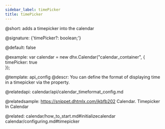 ```yaml
---
sidebar_label: timePicker
title: timePicker
---          
```


@short: adds a timepicker into the calendar

@signature: {'timePicker?: boolean;'}

@default: false

@example: 
var calendar = new dhx.Calendar("calendar_container", {
    timePicker: true      
});


@template:	api_config
@descr: 
You can define the format of displaying time in a timepicker via the [](calendar/api/calendar_timeformat_config.md) property.


@relatedapi:
calendar/api/calendar_timeformat_config.md

@relatedsample:
https://snippet.dhtmlx.com/jkbfb202	Calendar. Timepicker In Calendar

@related: calendar/how_to_start.md#initializecalendar
calendar/configuring.md#timepicker